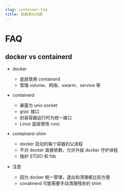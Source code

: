 ```yaml
---
slug: container-faq
title: 容器常见问题
---
```


# FAQ
## docker vs containerd
* docker
  * 底层使用 containerd
  * 管理 volume、网络、swarm、service 等
* containerd
  * 暴露为 unix socket
  * grpc 接口
  * 封装容器运行时为统一接口
  * Linux 底层使用 runc
* containerd-shim
  * docker 启动的每个容器的父进程
  * 不对 docker 直接依赖，允许升级 docker 守护进程
  * 维护 STDIO 和 fds

* 注意
  * 因为 docker 统一管理，退出和清理都比较方便
  * conatinerd 可能需要手动清理残余的 shim

